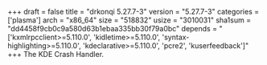 +++
draft = false
title = "drkonqi 5.27.7-3"
version = "5.27.7-3"
categories = ['plasma']
arch = "x86_64"
size = "518832"
usize = "3010031"
sha1sum = "dd4458f9cb0c9a580d63b1ebaa335bb30f79a0bc"
depends = "['kxmlrpcclient>=5.110.0', 'kidletime>=5.110.0', 'syntax-highlighting>=5.110.0', 'kdeclarative>=5.110.0', 'pcre2', 'kuserfeedback']"
+++
The KDE Crash Handler.